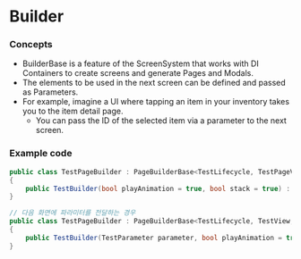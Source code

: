 # Builder

### Concepts

- BuilderBase is a feature of the ScreenSystem that works with DI Containers to create screens and generate Pages and Modals.
- The elements to be used in the next screen can be defined and passed as Parameters.
- For example, imagine a UI where tapping an item in your inventory takes you to the item detail page.
  - You can pass the ID of the selected item via a parameter to the next screen.

### Example code

```csharp
public class TestPageBuilder : PageBuilderBase<TestLifecycle, TestPageView>
{
    public TestBuilder(bool playAnimation = true, bool stack = true) : base(playAnimation, stack) { }
}

// 다음 화면에 파라미터를 전달하는 경우
public class TestPageBuilder : PageBuilderBase<TestLifecycle, TestView, TestPageParameter>
{
    public TestBuilder(TestParameter parameter, bool playAnimation = true, bool stack = true) : base(parameter, playAnimation, stack) { }
}
```



